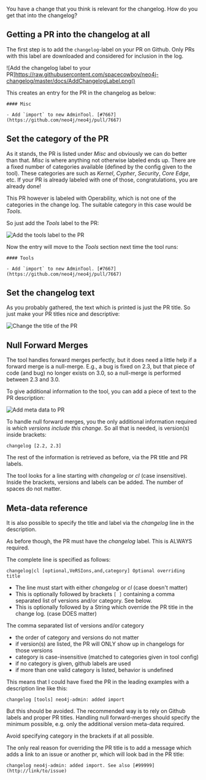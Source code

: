 
You have a change that you think is relevant for the changelog. How do
you get that into the changelog?

## Getting a PR into the changelog at all

The first step is to add the `changelog`-label on your PR on
Github. Only PRs with this label are downloaded and considered for
inclusion in the log.

![Add the changelog label to your PR]https://raw.githubusercontent.com/spacecowboy/neo4j-changelog/master/docs/AddChangelogLabel.png()

This creates an entry for the PR in the changelog as below:

```
#### Misc

- Add `import` to new AdminTool. [#7667](https://github.com/neo4j/neo4j/pull/7667)
```

## Set the category of the PR

As it stands, the PR is listed under *Misc* and obviously we can do
better than that. *Misc* is where anything not otherwise labeled ends
up. There are a fixed number of categories available (defined by the
config given to the tool). These categories are such as *Kernel*,
*Cypher*, *Security*, *Core Edge*, etc. If your PR is already labeled
with one of those, congratulations, you are already done!

This PR however is labeled with Operability, which is not one of the
categories in the change log. The suitable category in this case would
be *Tools*.

So just add the *Tools* label to the PR:

![Add the tools label to the PR](https://raw.githubusercontent.com/spacecowboy/neo4j-changelog/master/docs/AddToolsLabel.png)

Now the entry will move to the *Tools* section next time the tool runs:

```
#### Tools

- Add `import` to new AdminTool. [#7667](https://github.com/neo4j/neo4j/pull/7667)
```

## Set the changelog text

As you probably gathered, the text which is printed is just the PR
title. So just make your PR titles nice and descriptive:

![Change the title of the PR](https://raw.githubusercontent.com/spacecowboy/neo4j-changelog/master/docs/SetTitle.png)

## Null Forward Merges

The tool handles forward merges perfectly, but it does need a little
help if a forward merge is a null-merge. E.g., a bug is fixed on 2.3,
but that piece of code (and bug) no longer exists on 3.0, so a
null-merge is performed between 2.3 and 3.0.

To give additional information to the tool, you can add a piece of
text to the PR description:

![Add meta data to PR](https://raw.githubusercontent.com/spacecowboy/neo4j-changelog/master/docs/AddMetaDeta.png)

To handle null forward merges, you the only additional information
required is *which versions include this change*. So all that is
needed, is version(s) inside brackets:

```
changelog [2.2, 2.3]
```

The rest of the information is retrieved as before, via the PR title
and PR labels.

The tool looks for a line starting with *changelog* or *cl* (case
insensitive). Inside the brackets, versions and labels can be added.
The number of spaces do not matter.

## Meta-data reference

It is also possible to specify the title and label via the *changelog*
line in the description.

As before though, the PR must have the *changelog* label. This is
ALWAYS required.

The complete line is specified as follows:

```
changelog|cl [optional,VeRSIons,and,category] Optional overriding title
```

* The line must start with either *changelog* or *cl* (case doesn't matter)
* This is optionally followed by brackets `[ ]` containing a comma
  separated list of versions and/or category. See below.
* This is optionally followed by a String which override the PR title
  in the change log. (case DOES matter)

The comma separated list of versions and/or category

* the order of category and versions do not matter
* if version(s) are listed, the PR will ONLY show up in changelogs for
  those versions
* category is case-insensitive (matched to categories given in tool config)
* if no category is given, github labels are used
* if more than one valid category is listed, behavior is undefined

This means that I could have fixed the PR in the leading examples with
a description line like this:

```
changelog [tools] neo4j-admin: added import
```

But this should be avoided. The recommended way is to rely on Github
labels and proper PR titles. Handling null forward-merges should
specify the minimum possible, e.g. only the additional version
meta-data required.

Avoid specifying category in the brackets if at all possible.

The only real reason for overriding the PR title is to add a message
which adds a link to an issue or another pr, which will look bad in
the PR title:

```
changelog neo4j-admin: added import. See also [#99999](http://link/to/issue)
```
